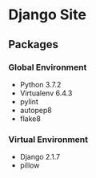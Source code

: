 # Django Site

## Packages

### Global Environment

- Python 3.7.2
- Virtualenv 6.4.3
- pylint
- autopep8
- flake8

### Virtual Environment

- Django 2.1.7
- pillow

